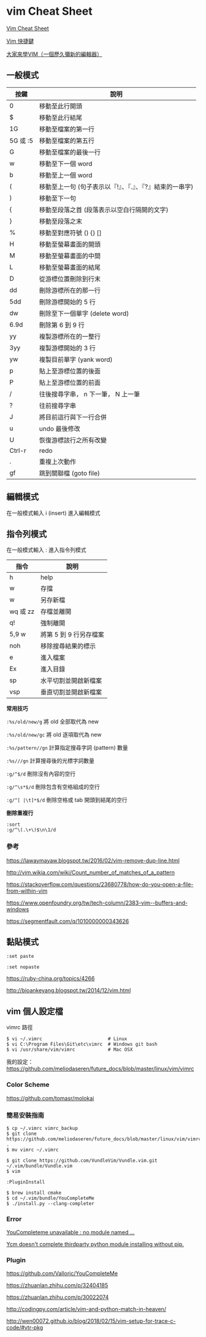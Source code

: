 # vim Cheat Sheet

[Vim Cheat Sheet](https://vim.rtorr.com/lang/zh_tw/)

[Vim 快捷鍵](http://blog.jex.tw/blog/2013/05/15/vim/)

[大家來學VIM（一個歷久彌新的編輯器）](http://www.study-area.org/tips/vim/index.html)

## 一般模式

| 按鍵 | 說明 |
| --- | --- |
| 0   | 移動至此行開頭 |
| $   | 移動至此行結尾 |
| 1G  | 移動至檔案的第一行 |
| 5G 或 :5 | 移動至檔案的第五行 |
| G   | 移動至檔案的最後一行 |
| w   | 移動至下一個 word |
| b   | 移動至上一個 word |
| (   | 移動至上一句 (句子表示以『!』、『.』、『?』結束的一串字) |
| )   | 移動至下一句 |
| {   |	移動至段落之首 (段落表示以空白行隔開的文字) |
| }   | 移動至段落之末 |
| %   | 移動至對應符號 () {} [] |
| H   | 移動至螢幕畫面的開頭 |
| M   | 移動至螢幕畫面的中間 |
| L   | 移動至螢幕畫面的結尾 |
| D   | 從游標位置刪除到行末 |
| dd  | 刪除游標所在的那一行 |
| 5dd | 刪除游標開始的 5 行 |
| dw  | 刪除至下一個單字 (delete word) |
| 6.9d | 刪除第 6 到 9 行 |
| yy  | 複製游標所在的一整行 |
| 3yy | 複製游標開始的 3 行 |
| yw  | 複製目前單字 (yank word) |
| p   | 貼上至游標位置的後面 |
| P   | 貼上至游標位置的前面 |
| /   | 往後搜尋字串， n 下一筆， N 上一筆 |
| ?   | 往前搜尋字串 |
| J   | 將目前這行與下一行合併 |
| u   | undo 最後修改 |
| U   | 恢復游標該行之所有改變 |
| Ctrl-r | redo |
| .   | 重複上次動作 |
| gf | 跳到關聯檔 (goto file) |

## 編輯模式

在一般模式輸入 i (insert) 進入編輯模式

## 指令列模式

在一般模式輸入 : 進入指令列模式

| 指令 | 說明 |
| --- | --- |
| h   | help |
| w   | 存擋 |
| w <filename> | 另存新檔 |
| wq 或 zz | 存檔並離開 |
| q!  | 強制離開 |
| 5,9 w <filename> | 將第 5 到 9 行另存檔案 |
| noh | 移除搜尋結果的標示 |
| e <filename> | 進入檔案 |
| Ex <directory> | 進入目錄 |
| sp <filename> | 水平切割並開啟新檔案 |
| vsp <filename> | 垂直切割並開啟新檔案 |

**常用技巧**

`:%s/old/new/g` 將 old 全部取代為 new

`:%s/old/new/gc` 將 old 逐項取代為 new

`:%s/pattern//gn` 計算指定搜尋字詞 (pattern) 數量

`:%s///gn` 計算搜尋後的光標字詞數量

`:g/^$/d` 刪除沒有內容的空行

`:g/^\s*$/d` 刪除包含有空格組成的空行

`:g/^[ |\t]*$/d` 刪除空格或 tab 開頭到結尾的空行

**刪除重複行**

```vim
:sort
:g/^\(.\+\)$\n\1/d
```

### 參考

https://lawaymayaw.blogspot.tw/2016/02/vim-remove-dup-line.html

http://vim.wikia.com/wiki/Count_number_of_matches_of_a_pattern

https://stackoverflow.com/questions/23680778/how-do-you-open-a-file-from-within-vim

https://www.openfoundry.org/tw/tech-column/2383-vim--buffers-and-windows

https://segmentfault.com/q/1010000000343626

## 黏貼模式

`:set paste`

`:set nopaste`

https://ruby-china.org/topics/4266

http://bioankeyang.blogspot.tw/2014/12/vim.html

## vim 個人設定檔

vimrc 路徑

```shell
$ vi ~/.vimrc                        # Linux
$ vi C:\Program Files\Git\etc\vimrc  # Windows git bash
$ vi /usr/share/vim/vimrc            # Mac OSX
```

我的設定：https://github.com/meliodaseren/future_docs/blob/master/linux/vim/vimrc

### Color Scheme

https://github.com/tomasr/molokai


### 簡易安裝指南

```shell
$ cp ~/.vimrc vimrc_backup
$ git clone https://github.com/meliodaseren/future_docs/blob/master/linux/vim/vimrc .
$ mv vimrc ~/.vimrc

$ git clone https://github.com/VundleVim/Vundle.vim.git ~/.vim/bundle/Vundle.vim
$ vim
```

```vim
:PluginInstall
```

```shell
$ brew install cmake
$ cd ~/.vim/bundle/YouCompleteMe
$ ./install.py --clang-completer
```

### Error

[YouCompleteme unavailable : no module named ...](https://github.com/Valloric/YouCompleteMe/issues/2271)

[Ycm doesn't complete thirdparty python module installing without pip.](https://github.com/Valloric/YouCompleteMe/issues/2637)

### Plugin

https://github.com/Valloric/YouCompleteMe

https://zhuanlan.zhihu.com/p/32404185

https://zhuanlan.zhihu.com/p/30022074

http://codingpy.com/article/vim-and-python-match-in-heaven/

http://wen00072.github.io/blog/2018/02/15/vim-setup-for-trace-c-code/#vtr-pkg
